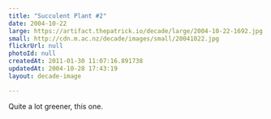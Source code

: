 ```yaml
---
title: "Succulent Plant #2"
date: 2004-10-22
large: https://artifact.thepatrick.io/decade/large/2004-10-22-1692.jpg
small: http://cdn.m.ac.nz/decade/images/small/20041022.jpg
flickrUrl: null
photoId: null
createdAt: 2011-01-30 11:07:16.891738
updatedAt: 2004-10-28 17:43:19
layout: decade-image

---
```

Quite a lot greener, this one.
